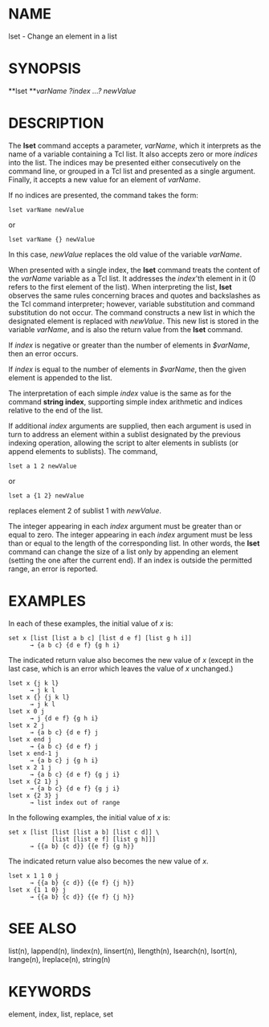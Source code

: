 # NAME

lset - Change an element in a list

# SYNOPSIS

**lset ***varName ?index \...? newValue*

# DESCRIPTION

The **lset** command accepts a parameter, *varName*, which it interprets
as the name of a variable containing a Tcl list. It also accepts zero or
more *indices* into the list. The indices may be presented either
consecutively on the command line, or grouped in a Tcl list and
presented as a single argument. Finally, it accepts a new value for an
element of *varName*.

If no indices are presented, the command takes the form:

    lset varName newValue

or

    lset varName {} newValue

In this case, *newValue* replaces the old value of the variable
*varName*.

When presented with a single index, the **lset** command treats the
content of the *varName* variable as a Tcl list. It addresses the
*index*\'th element in it (0 refers to the first element of the list).
When interpreting the list, **lset** observes the same rules concerning
braces and quotes and backslashes as the Tcl command interpreter;
however, variable substitution and command substitution do not occur.
The command constructs a new list in which the designated element is
replaced with *newValue*. This new list is stored in the variable
*varName*, and is also the return value from the **lset** command.

If *index* is negative or greater than the number of elements in
*\$varName*, then an error occurs.

If *index* is equal to the number of elements in *\$varName*, then the
given element is appended to the list.

The interpretation of each simple *index* value is the same as for the
command **string index**, supporting simple index arithmetic and indices
relative to the end of the list.

If additional *index* arguments are supplied, then each argument is used
in turn to address an element within a sublist designated by the
previous indexing operation, allowing the script to alter elements in
sublists (or append elements to sublists). The command,

    lset a 1 2 newValue

or

    lset a {1 2} newValue

replaces element 2 of sublist 1 with *newValue*.

The integer appearing in each *index* argument must be greater than or
equal to zero. The integer appearing in each *index* argument must be
less than or equal to the length of the corresponding list. In other
words, the **lset** command can change the size of a list only by
appending an element (setting the one after the current end). If an
index is outside the permitted range, an error is reported.

# EXAMPLES

In each of these examples, the initial value of *x* is:

    set x [list [list a b c] [list d e f] [list g h i]]
          → {a b c} {d e f} {g h i}

The indicated return value also becomes the new value of *x* (except in
the last case, which is an error which leaves the value of *x*
unchanged.)

    lset x {j k l}
          → j k l
    lset x {} {j k l}
          → j k l
    lset x 0 j
          → j {d e f} {g h i}
    lset x 2 j
          → {a b c} {d e f} j
    lset x end j
          → {a b c} {d e f} j
    lset x end-1 j
          → {a b c} j {g h i}
    lset x 2 1 j
          → {a b c} {d e f} {g j i}
    lset x {2 1} j
          → {a b c} {d e f} {g j i}
    lset x {2 3} j
          → list index out of range

In the following examples, the initial value of *x* is:

    set x [list [list [list a b] [list c d]] \
                [list [list e f] [list g h]]]
          → {{a b} {c d}} {{e f} {g h}}

The indicated return value also becomes the new value of *x*.

    lset x 1 1 0 j
          → {{a b} {c d}} {{e f} {j h}}
    lset x {1 1 0} j
          → {{a b} {c d}} {{e f} {j h}}

# SEE ALSO

list(n), lappend(n), lindex(n), linsert(n), llength(n), lsearch(n),
lsort(n), lrange(n), lreplace(n), string(n)

# KEYWORDS

element, index, list, replace, set
